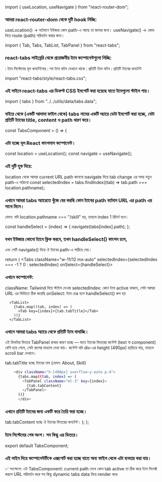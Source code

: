 import { useLocation, useNavigate } from "react-router-dom";

### আমরা react-router-dom থেকে দুটি hook নিচ্ছি: 

useLocation() → বর্তমানে ইউজার কোন path-এ আছে তা জানার জন্য। 
useNavigate() → কোড দিয়ে route (path) পরিবর্তন করার জন্য। 

import { Tab, Tabs, TabList, TabPanel } from "react-tabs";

### react-tabs লাইব্রেরি থেকে প্রয়োজনীয় ট্যাব কম্পোনেন্টগুলো নিচ্ছি:

<Tabs>: ট্যাব সিস্টেমের মূল কনটেইনার 
<TabList>: সব ট্যাব বাটন যেখানে থাকে 
<Tab>: প্রতিটি ট্যাব বাটন 
<TabPanel>: প্রতিটি ট্যাবের কনটেন্ট

import "react-tabs/style/react-tabs.css";

### এই লাইনে react-tabs এর ডিফল্ট CSS ইমপোর্ট করা হয়েছে যাতে ট্যাবগুলো স্টাইল পায়।

import { tabs } from "../../utils/data/tabs.data";

### বাইরে থেকে (একটি আলাদা ফাইল থেকে) tabs নামের একটি অ্যারে ডেটা ইমপোর্ট করা হচ্ছে, যেটা প্রতিটি ট্যাবের title, content ও path ধারণ করে।

const TabsComponent = () => {

### এটা হচ্ছে মূল React ফাংশনাল কম্পোনেন্ট।

const location = useLocation();
const navigate = useNavigate();

### এই দুটি হুক দিয়ে:

location থেকে আমরা current URL path জানবো
navigate দিয়ে tab change এর সময় নতুন path-এ পাঠাবো
const selectedIndex = tabs.findIndex((tab) => tab.path === location.pathname);

### এখানে আমরা tabs অ্যারেতে খুঁজে বের করছি কোন ট্যাবের path বর্তমান URL এর path এর সাথে মিলে।

যেমন: যদি location.pathname === "/skill" হয়, তাহলে index 1 রিটার্ন হবে।

const handleSelect = (index) => {
navigate(tabs[index].path);
};

### যখন ইউজার কোনো ট্যাবে ক্লিক করবে, তখন handleSelect() ফাংশন চলে,

এবং সেটি navigate() দিয়ে ঐ ট্যাবের path-এ পাঠিয়ে দেয়।

return (
<Tabs
className="w-11/12 mx-auto"
selectedIndex={selectedIndex === -1 ? 0 : selectedIndex}
onSelect={handleSelect}>

### এখানে <Tabs> কম্পোনেন্ট:
className: Tailwind দিয়ে স্টাইল দেওয়া
selectedIndex: কোন ট্যাব active থাকবে, সেটা আমরা URL এর ভিত্তিতে ঠিক করেছি
onSelect: ট্যাব চেঞ্জ হলে handleSelect() কল হয়

      <TabList>
        {tabs.map((tab, index) => (
          <Tab key={index}>{tab.tabTitle}</Tab>
        ))}
      </TabList>

### এখানে আমরা tabs অ্যারে থেকে প্রতিটি ট্যাব বানাচ্ছি।


<div className="h-[490px] overflow-y-auto p-4">
 
এই ডিভটার ভিতরে TabPanel রাখার কারণ হচ্ছে — 
যাতে ট্যাবের ভিতরের কন্টেন্ট (text বা component) বেশি হয়ে গেলে, সেটা স্ক্রলের মাধ্যমে দেখা যায়।
কন্টেন্ট যদি div-এর height (490px) ছাড়িয়ে যায়, তাহলে scroll bar দেখাবে।

tab.tabTitle হচ্ছে ট্যাবের নাম (যেমন: About, Skill)
```bash
    <div className="h-[490px] overflow-y-auto p-4">
      {tabs.map((tab, index) => (
        <TabPanel className="ml-3" key={index}>
          {tab.tabContent}
        </TabPanel>
      ))}
      </div>
```
### এখানে প্রতিটি ট্যাবের জন্য একটি করে <TabPanel> তৈরি করা হচ্ছে।

tab.tabContent হচ্ছে ঐ ট্যাবের ভিতরের কনটেন্ট।
    </Tabs>
);
};

### ট্যাব সিস্টেমের শেষ অংশ। সব কিছু <Tabs> এর ভিতরে।

export default TabsComponent;

### এই লাইন দিয়ে কম্পোনেন্টটিকে এক্সপোর্ট করা হচ্ছে যাতে অন্য ফাইল থেকে এটা ব্যবহার করা যায়।

✅ সংক্ষেপে:
এই TabsComponent:
current path দেখে কোন tab active তা ঠিক করে
ট্যাব সিলেক্ট করলে URL পরিবর্তন করে
সব কিছু dynamic tabs data দিয়ে render করে

